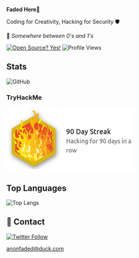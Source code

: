 **Faded Here👋** 

Coding for Creativity, Hacking for Security 🛡️

📍 *Somewhere between 0's and 1's*

[![Open Source? Yes!](https://badgen.net/badge/Open%20Source%20%3F/Yes%21/blue?icon=github)](https://github.com/anonfaded/anonfaded/edit/main/README.md#-contact)
![Profile Views](https://komarev.com/ghpvc/?username=anonfaded)



## Stats

![GitHub](https://github-readme-stats.vercel.app/api?username=anonfaded&show_icons=true&theme=radical)

### TryHackMe
![TryHackMe](/images/ss.png)


## Top Languages

![Top Langs](https://github-readme-stats.vercel.app/api/top-langs/?username=anonfaded&layout=compact&theme=radical)

## 📧 Contact

[![Twitter Follow](https://img.shields.io/twitter/follow/anon_faded?style=social)](https://x.com/anon_faded)

[anonfaded@duck.com](mailto:anonfaded@duck.com) 











<!---
anonfaded/anonfaded is a ✨ special ✨ repository because its `README.md` (this file) appears on your GitHub profile.
You can click the Preview link to take a look at your changes.
--->
